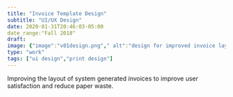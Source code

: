 ```yaml
---
title: "Invoice Template Design"
subtitle: "UI/UX Design"
date: 2020-01-31T20:46:03-05:00
date_range:"Fall 2018"
draft: 
image: {"image":"v01design.png"," alt":"design for improved invoice layout"}
type: "work"
tags: ["ui design","print design"]
---
```

Improving the layout of system generated invoices to improve user satisfaction and reduce paper waste.